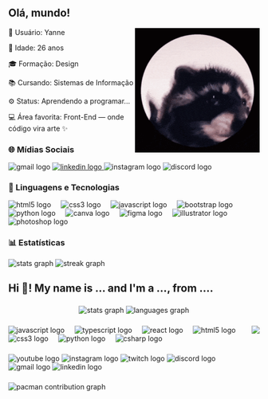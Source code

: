<h2 align="left">Olá, mundo!</h2>

<p align="center">
  <img align="right" src="https://github.com/Yannemm/Yannemm/blob/main/mapache-pedro.gif" width="250" alt="Mapache Pedro">
</p>
<p>👤 Usuário: Yanne</p>
<p>🔢 Idade: 26 anos</p>
<p>🎓 Formação: Design</p>
<p>📚 Cursando: Sistemas de Informação</p>
<p>⚙️ Status: Aprendendo a programar...</p>
<p>💻 Área favorita: Front-End — onde código vira arte ✨</p>

### 🌐 Mídias Sociais

<div align="left">
  <img src="https://raw.githubusercontent.com/maurodesouza/profile-readme-generator/master/src/assets/icons/social/gmail/default.svg" width="52" height="30" alt="gmail logo"/>
  
  <a href="https://www.linkedin.com/in/yanne-moraes-12777915b/"> 
    <img src="https://raw.githubusercontent.com/maurodesouza/profile-readme-generator/master/src/assets/icons/social/linkedin/default.svg" width="52" height="30" alt="linkedin logo"/>
  </a>
  
  <img src="https://raw.githubusercontent.com/maurodesouza/profile-readme-generator/master/src/assets/icons/social/instagram/default.svg" width="52" height="30" alt="instagram logo"/>
  
  <img src="https://raw.githubusercontent.com/maurodesouza/profile-readme-generator/master/src/assets/icons/social/discord/default.svg" width="52" height="30" alt="discord logo"/>
</div>

### 🤖 Linguagens e Tecnologias

<div align="left">
  <img src="https://cdn.jsdelivr.net/gh/devicons/devicon/icons/html5/html5-original.svg" height="30" alt="html5 logo"/>
  
  <img width="12"/>
  
  <img src="https://cdn.jsdelivr.net/gh/devicons/devicon/icons/css3/css3-original.svg" height="30" alt="css3 logo"/>
  
  <img width="12"/>
  
  <img src="https://cdn.jsdelivr.net/gh/devicons/devicon/icons/javascript/javascript-original.svg" height="30" alt="javascript logo"/>
  
  <img width="12"/>
  
  <img src="https://cdn.jsdelivr.net/gh/devicons/devicon/icons/bootstrap/bootstrap-original.svg" height="30" alt="bootstrap logo"/>
  
  <img width="12"/>
  
  <img src="https://cdn.jsdelivr.net/gh/devicons/devicon/icons/python/python-original.svg" height="30" alt="python logo"/>
  
  <img width="12"/>
  
  <img src="https://cdn.jsdelivr.net/gh/devicons/devicon/icons/canva/canva-original.svg" height="30" alt="canva logo"/>
  
  <img width="12"/>
  
  <img src="https://cdn.jsdelivr.net/gh/devicons/devicon/icons/figma/figma-original.svg" height="30" alt="figma logo"/>
  
  <img width="12"/>
  
  <img src="https://cdn.jsdelivr.net/gh/devicons/devicon/icons/illustrator/illustrator-plain.svg" height="30" alt="illustrator logo"/>
  
  <img width="12"/>
  
  <img src="https://cdn.jsdelivr.net/gh/devicons/devicon/icons/photoshop/photoshop-plain.svg" height="30" alt="photoshop logo"/>
</div>

### 📊 Estatísticas

<div align="left">
  <img src="https://github-readme-stats.vercel.app/api?username=Yannemm&hide_title=false&hide_rank=false&show_icons=true&include_all_commits=true&count_private=true&disable_animations=false&theme=midnight-purple&locale=pt-br&hide_border=true" height="160" alt="stats graph"/>
  
  <img src="https://streak-stats.demolab.com?user=Yannemm&locale=en&mode=daily&theme=midnight-purple&hide_border=true&border_radius=5&date_format=j/n%5B/Y%5D" height="160" alt="streak graph"/>
</div>

<h2 align="left">Hi 👋! My name is ... and I'm a ..., from ....</h2>

###

<div align="center">
  <img src="https://github-readme-stats.vercel.app/api?username=Yannemm&hide_title=false&hide_rank=false&show_icons=true&include_all_commits=true&count_private=true&disable_animations=false&theme=dracula&locale=en&hide_border=false" height="150" alt="stats graph"  />
  <img src="https://github-readme-stats.vercel.app/api/top-langs?username=Yannemm&locale=en&hide_title=false&layout=compact&card_width=320&langs_count=5&theme=dracula&hide_border=false" height="150" alt="languages graph"  />
</div>

###

<img align="right" height="150" src="https://i.imgflip.com/65efzo.gif"  />

###

<div align="left">
  <img src="https://cdn.jsdelivr.net/gh/devicons/devicon/icons/javascript/javascript-original.svg" height="30" alt="javascript logo"  />
  <img width="12" />
  <img src="https://cdn.jsdelivr.net/gh/devicons/devicon/icons/typescript/typescript-original.svg" height="30" alt="typescript logo"  />
  <img width="12" />
  <img src="https://cdn.jsdelivr.net/gh/devicons/devicon/icons/react/react-original.svg" height="30" alt="react logo"  />
  <img width="12" />
  <img src="https://cdn.jsdelivr.net/gh/devicons/devicon/icons/html5/html5-original.svg" height="30" alt="html5 logo"  />
  <img width="12" />
  <img src="https://cdn.jsdelivr.net/gh/devicons/devicon/icons/css3/css3-original.svg" height="30" alt="css3 logo"  />
  <img width="12" />
  <img src="https://cdn.jsdelivr.net/gh/devicons/devicon/icons/python/python-original.svg" height="30" alt="python logo"  />
  <img width="12" />
  <img src="https://cdn.jsdelivr.net/gh/devicons/devicon/icons/csharp/csharp-original.svg" height="30" alt="csharp logo"  />
</div>

###

<div align="left">
  <img src="https://img.shields.io/static/v1?message=Youtube&logo=youtube&label=&color=FF0000&logoColor=white&labelColor=&style=for-the-badge" height="35" alt="youtube logo"  />
  <img src="https://img.shields.io/static/v1?message=Instagram&logo=instagram&label=&color=E4405F&logoColor=white&labelColor=&style=for-the-badge" height="35" alt="instagram logo"  />
  <img src="https://img.shields.io/static/v1?message=Twitch&logo=twitch&label=&color=9146FF&logoColor=white&labelColor=&style=for-the-badge" height="35" alt="twitch logo"  />
  <img src="https://img.shields.io/static/v1?message=Discord&logo=discord&label=&color=7289DA&logoColor=white&labelColor=&style=for-the-badge" height="35" alt="discord logo"  />
  <img src="https://img.shields.io/static/v1?message=Gmail&logo=gmail&label=&color=D14836&logoColor=white&labelColor=&style=for-the-badge" height="35" alt="gmail logo"  />
  <img src="https://img.shields.io/static/v1?message=LinkedIn&logo=linkedin&label=&color=0077B5&logoColor=white&labelColor=&style=for-the-badge" height="35" alt="linkedin logo"  />
</div>

###

<picture>
  <source media="(prefers-color-scheme: dark)" srcset="https://raw.githubusercontent.com/Yannemm/Yannemm/output/pacman-contribution-graph-dark.svg">
  <source media="(prefers-color-scheme: light)" srcset="https://raw.githubusercontent.com/Yannemm/Yannemm/output/pacman-contribution-graph.svg">
  <img alt="pacman contribution graph" src="https://raw.githubusercontent.com/Yannemm/Yannemm/output/pacman-contribution-graph.svg">
</picture>

###
